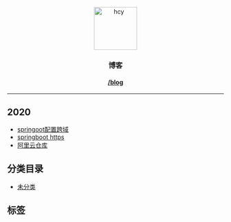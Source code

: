 <div style="text-align:center">
    <img src="//cn.gravatar.com/avatar/d9b595bcb06a4cbf1267e39e43b5c1b2?s=256&d=mm" width="100" height="100" alt="hcy">
    <h3>博客</h3>
    <h4>
        <a href="/blog" target="_blank">/blog</a>
    </h4>
</div>

---

## 2020
- <a href="/blog/archives/springoot配置跨域" title="springoot配置跨域" target="_blank">springoot配置跨域</a>
- <a href="/blog/archives/springboothttps" title="springboot https" target="_blank">springboot https</a>
- <a href="/blog/archives/阿里云仓库" title="阿里云仓库" target="_blank">阿里云仓库</a>

## 分类目录
- <a href="/blog/categories/default" target="_blank">未分类</a>

## 标签
